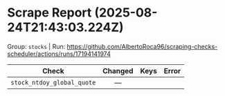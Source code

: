 # Scrape Report (2025-08-24T21:43:03.224Z)

Group: `stocks`  |  Run: https://github.com/AlbertoRoca96/scraping-checks-scheduler/actions/runs/17194141974

| Check | Changed | Keys | Error |
|---|:---:|:--|:--|
| `stock_ntdoy_global_quote` | — |  |  |
